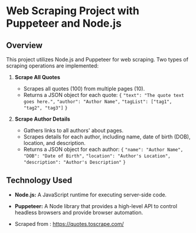 # Web Scraping Project with Puppeteer and Node.js

## Overview

This project utilizes Node.js and Puppeteer for web scraping. Two types of scraping operations are implemented:

1. **Scrape All Quotes**
   - Scrapes all quotes (100) from multiple pages (10).
   - Returns a JSON object for each quote: 
   `{`
    `"text": "The quote text goes here.",`
    `"author": "Author Name",`
    `"tagList": ["tag1", "tag2", "tag3"]`
    `}`

2. **Scrape Author Details**
   - Gathers links to all authors' about pages.
   - Scrapes details for each author, including name, date of birth (DOB), location, and description.
   - Returns a JSON object for each author: 
   `{`
    `"name": "Author Name",`
    `"DOB": "Date of Birth",`
    `"location": "Author's Location",`
    `"description": "Author's Description"`
    `}`

## Technology Used

- **Node.js:** A JavaScript runtime for executing server-side code.
- **Puppeteer:** A Node library that provides a high-level API to control headless browsers and provide browser automation.


- Scraped from : https://quotes.toscrape.com/